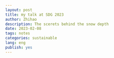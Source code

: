 ```yaml
---
layout: post
title: my talk at SDG 2023
author: Zhihao
description: The scerets behind the snow depth
date: 2023-02-08
tags: notes
categories: sustainable
lang: eng
publish: yes
---
```




<object data="../assets/pdf/SDG2023_zhihao_snowdepth.pdf" width="1000" height="1000" type='application/pdf'></object>